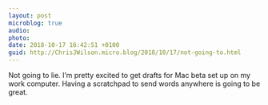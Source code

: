 ```yaml
---
layout: post
microblog: true
audio: 
photo: 
date: 2018-10-17 16:42:51 +0100
guid: http://ChrisJWilson.micro.blog/2018/10/17/not-going-to.html
---
```

Not going to lie. I’m pretty excited to get drafts for Mac beta set up on my work computer. Having a scratchpad to send words anywhere is going to be great. 
